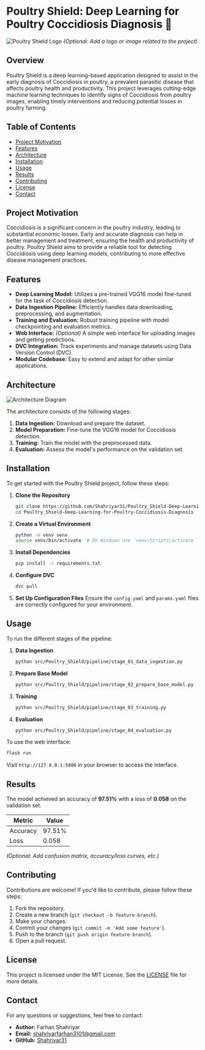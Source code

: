 # Poultry Shield: Deep Learning for Poultry Coccidiosis Diagnosis 🐔

![Poultry Shield Logo](path_to_logo_image) *(Optional: Add a logo or image related to the project)*

## Overview

Poultry Shield is a deep learning-based application designed to assist in the early diagnosis of Coccidiosis in poultry, a prevalent parasitic disease that affects poultry health and productivity. This project leverages cutting-edge machine learning techniques to identify signs of Coccidiosis from poultry images, enabling timely interventions and reducing potential losses in poultry farming.

## Table of Contents

- [Project Motivation](#project-motivation)
- [Features](#features)
- [Architecture](#architecture)
- [Installation](#installation)
- [Usage](#usage)
- [Results](#results)
- [Contributing](#contributing)
- [License](#license)
- [Contact](#contact)

## Project Motivation

Coccidiosis is a significant concern in the poultry industry, leading to substantial economic losses. Early and accurate diagnosis can help in better management and treatment, ensuring the health and productivity of poultry. Poultry Shield aims to provide a reliable tool for detecting Coccidiosis using deep learning models, contributing to more effective disease management practices.

## Features

- **Deep Learning Model:** Utilizes a pre-trained VGG16 model fine-tuned for the task of Coccidiosis detection.
- **Data Ingestion Pipeline:** Efficiently handles data downloading, preprocessing, and augmentation.
- **Training and Evaluation:** Robust training pipeline with model checkpointing and evaluation metrics.
- **Web Interface:** *(Optional)* A simple web interface for uploading images and getting predictions.
- **DVC Integration:** Track experiments and manage datasets using Data Version Control (DVC).
- **Modular Codebase:** Easy to extend and adapt for other similar applications.

## Architecture

![Architecture Diagram](path_to_architecture_diagram)

The architecture consists of the following stages:

1. **Data Ingestion:** Download and prepare the dataset.
2. **Model Preparation:** Fine-tune the VGG16 model for Coccidiosis detection.
3. **Training:** Train the model with the preprocessed data.
4. **Evaluation:** Assess the model's performance on the validation set.

## Installation

To get started with the Poultry Shield project, follow these steps:

1. **Clone the Repository**
   ```bash
   git clone https://github.com/Shahriyar31/Poultry_Shield-Deep-Learning-for-Poultry-Coccidiosis-Diagnosis.git
   cd Poultry_Shield-Deep-Learning-for-Poultry-Coccidiosis-Diagnosis
   ```

2. **Create a Virtual Environment**
   ```bash
   python -m venv venv
   source venv/bin/activate  # On Windows use `venv\Scripts\activate`
   ```

3. **Install Dependencies**
   ```bash
   pip install -r requirements.txt
   ```

4. **Configure DVC**
   ```bash
   dvc pull
   ```

5. **Set Up Configuration Files**
   Ensure the `config.yaml` and `params.yaml` files are correctly configured for your environment.

## Usage

To run the different stages of the pipeline:

1. **Data Ingestion**
   ```bash
   python src/Poultry_Shield/pipeline/stage_01_data_ingestion.py
   ```

2. **Prepare Base Model**
   ```bash
   python src/Poultry_Shield/pipeline/stage_02_prepare_base_model.py
   ```

3. **Training**
   ```bash
   python src/Poultry_Shield/pipeline/stage_03_training.py
   ```

4. **Evaluation**
   ```bash
   python src/Poultry_Shield/pipeline/stage_04_evaluation.py
   ```

To use the web interface:

```bash
flask run
```

Visit `http://127.0.0.1:5000` in your browser to access the interface.

## Results

The model achieved an accuracy of **97.51%** with a loss of **0.058** on the validation set.

| Metric    | Value    |
|-----------|----------|
| Accuracy  | 97.51%   |
| Loss      | 0.058    |

*(Optional: Add confusion matrix, accuracy/loss curves, etc.)*

## Contributing

Contributions are welcome! If you'd like to contribute, please follow these steps:

1. Fork the repository.
2. Create a new branch (`git checkout -b feature-branch`).
3. Make your changes.
4. Commit your changes (`git commit -m 'Add some feature'`).
5. Push to the branch (`git push origin feature-branch`).
6. Open a pull request.

## License

This project is licensed under the MIT License. See the [LICENSE](LICENSE) file for more details.

## Contact

For any questions or suggestions, feel free to contact:

- **Author:** Farhan Shahriyar
- **Email:** shahriyarfarhan3101@gmail.com
- **GitHub:** [Shahriyar31](https://github.com/Shahriyar31)
